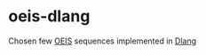 # oeis-dlang

Chosen few [OEIS](https://oeis.org/) sequences implemented in [Dlang](https://dlang.org)

